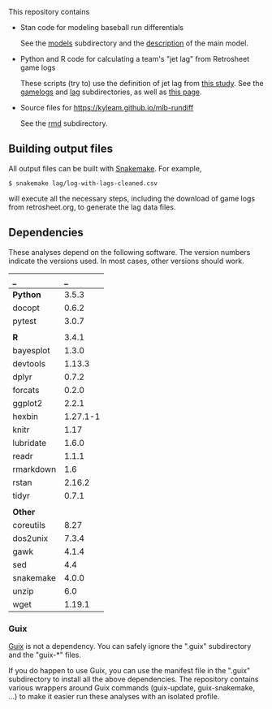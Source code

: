 
This repository contains

  * Stan code for modeling baseball run differentials

    See the [models] subdirectory and the [description][site] of the
    main model.

  * Python and R code for calculating a team's "jet lag" from
    Retrosheet game logs

    These scripts (try to) use the definition of jet lag from [this
    study][ssa].  See the [gamelogs] and [lag] subdirectories, as well
    as [this page][lag-checks].

  * Source files for https://kyleam.github.io/mlb-rundiff

    See the [rmd] subdirectory.


## Building output files

All output files can be built with [Snakemake].  For example,

    $ snakemake lag/log-with-lags-cleaned.csv

will execute all the necessary steps, including the download of game
logs from retrosheet.org, to generate the lag data files.


## Dependencies

These analyses depend on the following software.  The version numbers
indicate the versions used.  In most cases, other versions should
work.

_           | _
:---        | :---
**Python**  | 3.5.3
docopt      | 0.6.2
pytest      | 3.0.7
            |
**R**       | 3.4.1
bayesplot   | 1.3.0
devtools    | 1.13.3
dplyr       | 0.7.2
forcats     | 0.2.0
ggplot2     | 2.2.1
hexbin      | 1.27.1-1
knitr       | 1.17
lubridate   | 1.6.0
readr       | 1.1.1
rmarkdown   | 1.6
rstan       | 2.16.2
tidyr       | 0.7.1
            |
**Other**   |
coreutils   | 8.27
dos2unix    | 7.3.4
gawk        | 4.1.4
sed         | 4.4
snakemake   | 4.0.0
unzip       | 6.0
wget        | 1.19.1

### Guix

[Guix] is not a dependency.  You can safely ignore the ".guix"
subdirectory and the "guix-*" files.

If you do happen to use Guix, you can use the manifest file in the
".guix" subdirectory to install all the above dependencies.  The
repository contains various wrappers around Guix commands
(guix-update, guix-snakemake, ...) to make it easier run these
analyses with an isolated profile.


[Guix]: https://www.gnu.org/software/guix/
[Snakemake]: http://snakemake.readthedocs.io/en/stable/
[gamelogs]: https://github.com/kyleam/mlb-rundiff/tree/master/lag
[lag-checks]: https://kyleam.github.io/mlb-rundiff/lag-calculation-checks
[lag]: https://github.com/kyleam/mlb-rundiff/tree/master/lag
[models]: https://github.com/kyleam/mlb-rundiff/tree/master/models
[rmd]: https://github.com/kyleam/mlb-rundiff/tree/master/rmd
[site]: https://kyleam.github.io/mlb-rundiff
[ssa]: http://dx.doi.org/10.1073/pnas.1608847114
